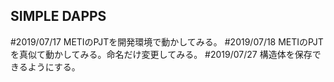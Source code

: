 ## SIMPLE DAPPS
#2019/07/17
METIのPJTを開発環境で動かしてみる。
#2019/07/18
METIのPJTを真似て動かしてみる。命名だけ変更してみる。
#2019/07/27
構造体を保存できるようにする。
